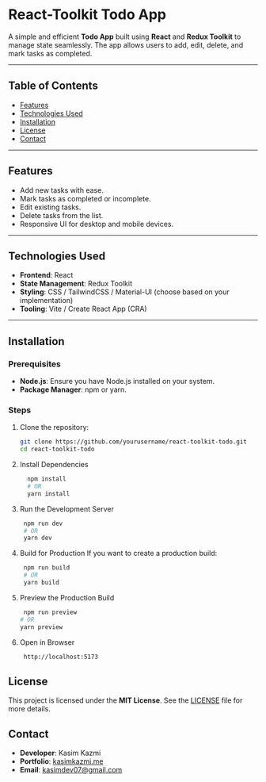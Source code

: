 # **React-Toolkit Todo App**

A simple and efficient **Todo App** built using **React** and **Redux Toolkit** to manage state seamlessly. The app allows users to add, edit, delete, and mark tasks as completed.

---

## **Table of Contents**

- [Features](#features)
- [Technologies Used](#technologies-used)
- [Installation](#installation)
- [License](#license)
- [Contact](#contact)

---

## **Features**

- Add new tasks with ease.
- Mark tasks as completed or incomplete.
- Edit existing tasks.
- Delete tasks from the list.
- Responsive UI for desktop and mobile devices.

---

## **Technologies Used**

- **Frontend**: React
- **State Management**: Redux Toolkit
- **Styling**: CSS / TailwindCSS / Material-UI (choose based on your implementation)
- **Tooling**: Vite / Create React App (CRA)

---

## **Installation**

### Prerequisites

- **Node.js**: Ensure you have Node.js installed on your system.
- **Package Manager**: npm or yarn.

### Steps

1. Clone the repository:
   ```bash
   git clone https://github.com/yourusername/react-toolkit-todo.git
   cd react-toolkit-todo
2. Install Dependencies
   ```bash
     npm install
     # OR
     yarn install
3. Run the Development Server
   ```bash
    npm run dev
    # OR
    yarn dev

4. Build for Production
If you want to create a production build:

   ```bash
    npm run build
    # OR
    yarn build
5. Preview the Production Build
   ```bash
    npm run preview
   # OR
   yarn preview
6. Open in Browser
   ```bash
    http://localhost:5173

## **License**
This project is licensed under the **MIT License**. See the [LICENSE](LICENSE) file for more details.

## **Contact**

- **Developer**: Kasim Kazmi
- **Portfolio**: [kasimkazmi.me](https://kasimkazmi.me)
- **Email**: [kasimdev07@gmail.com](mailto:kasimdev07@gmail.com)


